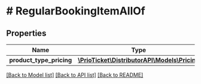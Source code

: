 # # RegularBookingItemAllOf

## Properties

Name | Type | Description | Notes
------------ | ------------- | ------------- | -------------
**product_type_pricing** | [**\PrioTicket\DistributorAPI\Models\Pricing**](Pricing.md) |  | [optional]

[[Back to Model list]](../../README.md#models) [[Back to API list]](../../README.md#endpoints) [[Back to README]](../../README.md)
